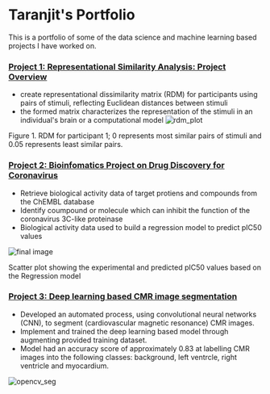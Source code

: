 # Taranjit's Portfolio # 
This is a portfolio of some of the data science and machine learning based projects I have worked on.

### [Project 1: Representational Similarity Analysis: Project Overview](https://github.com/Taranks7/RDM_researchproject) ### 

- create representational dissimilarity matrix (RDM) for participants using pairs of stimuli, reflecting Euclidean distances between stimuli
- the formed matrix characterizes the representation of the stimuli in an individual's brain or a computational model
![rdm_plot](https://user-images.githubusercontent.com/74196907/103173524-8e311980-4853-11eb-991a-addce9202bbf.png) 

Figure 1. RDM for participant 1; 0 represents most similar pairs of stimuli and 0.05 represents least similar pairs. 
<br/>

### [Project 2: Bioinfomatics Project on Drug Discovery for Coronavirus](https://github.com/Taranks7/Drug-Discovery-Data-Science-Project) ### 
- Retrieve biological activity data of target protiens and compounds from the ChEMBL database 
- Identify coumpound or molecule which can inhibit the function of the coronavirus 3C-like proteinase
- Biological activity data used to build a regression model to predict pIC50 values 

![final image](https://user-images.githubusercontent.com/74196907/103291535-e72fb780-49e3-11eb-8d6b-e56d3c05ed9a.png)

Scatter plot showing the experimental and predicted pIC50 values based on the Regression model 
<br/>

### [Project 3: Deep learning based CMR image segmentation](https://github.com/Taranks7/OpenCV_segmentation) ### 
- Developed an automated process, using convolutional neural networks (CNN), to segment (cardiovascular magnetic resonance) CMR images.
- Implement and trained the deep learning based model through augmenting provided training dataset.
- Model had an accuracy score of approximately 0.83 at labelling CMR images into the following classes: background, left ventrcle, right ventricle and myocardium. 

![opencv_seg](https://user-images.githubusercontent.com/74196907/102830431-345aca80-43e1-11eb-807f-711e7d297f04.png)
